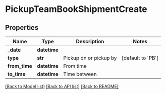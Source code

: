 # PickupTeamBookShipmentCreate

## Properties
Name | Type | Description | Notes
------------ | ------------- | ------------- | -------------
**_date** | **datetime** |  | 
**type** | **str** | Pickup on or pickup by | [default to 'PB']
**from_time** | **datetime** | From time | 
**to_time** | **datetime** | Time between | 

[[Back to Model list]](../README.md#documentation-for-models) [[Back to API list]](../README.md#documentation-for-api-endpoints) [[Back to README]](../README.md)


